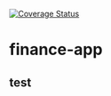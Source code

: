 [![Coverage Status](https://coveralls.io/repos/github/OliveiraLennon/finance-app/badge.svg?branch=main)](https://coveralls.io/github/OliveiraLennon/finance-app?branch=main)

# finance-app
## test
